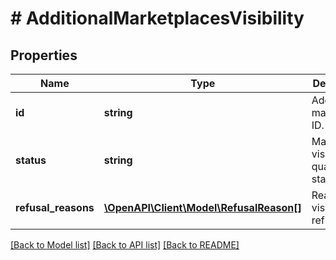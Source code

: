 # # AdditionalMarketplacesVisibility

## Properties

Name | Type | Description | Notes
------------ | ------------- | ------------- | -------------
**id** | **string** | Additional marketplace ID. |
**status** | **string** | Marketplace visibility qualification status. |
**refusal_reasons** | [**\OpenAPI\Client\Model\RefusalReason[]**](RefusalReason.md) | Reasons of visibility refusal. | [optional]

[[Back to Model list]](../../README.md#models) [[Back to API list]](../../README.md#endpoints) [[Back to README]](../../README.md)

